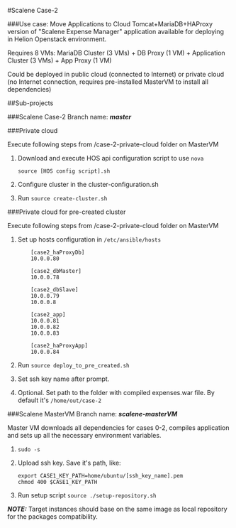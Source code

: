 #Scalene Case-2

###Use case: Move Applications to Cloud
Tomcat+MariaDB+HAProxy version of "Scalene Expense Manager" application available for deploying in Helion Openstack environment.

Requires 8 VMs: MariaDB Cluster (3 VMs) + DB Proxy (1 VM) + Application Cluster (3 VMs) + App Proxy (1 VM) 

Could be deployed in public cloud (connected to Internet) or private cloud (no Internet connection, requires pre-installed MasterVM to install all dependencies)

##Sub-projects

###Scalene Case-2
Branch name: ***master***

###Private cloud

Execute following steps from /case-2-private-cloud folder on MasterVM

1. Download and execute HOS api configuration script to use `nova`  
    ```
    source [HOS config script].sh
    ```
    
2. Configure cluster in the cluster-configuration.sh  

3. Run `source create-cluster.sh`
  
###Private cloud for pre-created cluster

Execute following steps from /case-2-private-cloud folder on MasterVM

1. Set up hosts configuration in `/etc/ansible/hosts`     

           [case2_haProxyDb]  
           10.0.0.80  
           
           [case2_dbMaster]  
           10.0.0.78  
           
           [case2_dbSlave]  
           10.0.0.79  
           10.0.0.8  
           
           [case2_app]  
           10.0.0.81  
           10.0.0.82  
           10.0.0.83  
           
           [case2_haProxyApp]  
           10.0.0.84    

2. Run `source deploy_to_pre_created.sh`
3. Set ssh key name after prompt.
4. Optional. Set path to the folder with compiled expenses.war file.
   By default it's `/home/out/case-2`
 
###Scalene MasterVM
Branch name: ***scalene-masterVM***
  
Master VM downloads all dependencies for cases 0-2, compiles application and sets up all the necessary environment variables. 

1. `sudo -s`
2. Upload ssh key. Save it's path, like:
    ```
    export CASE1_KEY_PATH=home/ubuntu/[ssh_key_name].pem
    chmod 400 $CASE1_KEY_PATH 
    ```
    
3. Run setup script `source ./setup-repository.sh`

***NOTE:***
Target instances should base on the same image as local repository for the packages compatibility.